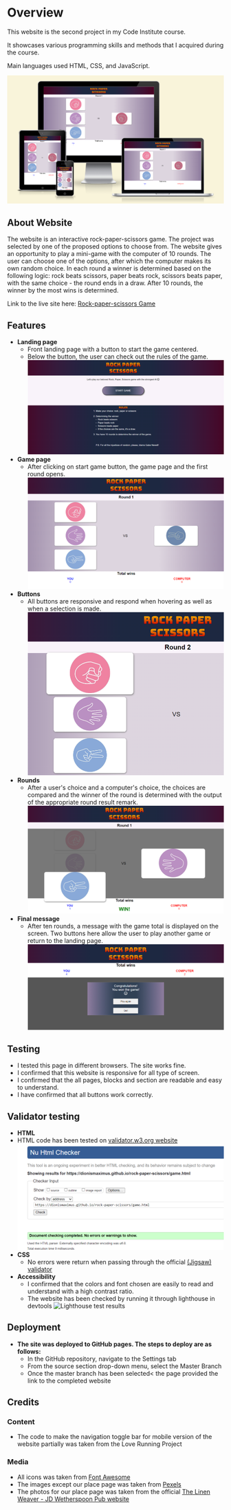 # Overview
This website is the second project in my Code Institute course.

It showcases various programming skills and methods that I acquired during the course.

Main languages used HTML, CSS, and JavaScript.

![Screenshot of the website. How it looks like on a different screens](assets/images/Readme-img/responsivedesign.png)

## About Website
The website is an interactive rock-paper-scissors game. The project was selected by one of the proposed options to choose from.
The website gives an opportunity to play a mini-game with the computer of 10 rounds. The user can choose one of the options, after which the computer makes its own random choice.
In each round a winner is determined based on the following logic: rock beats scissors, paper beats rock, scissors beats paper, with the same choice - the round ends in a draw.
After 10 rounds, the winner by the most wins is determined.

Link to the live site here: [Rock-paper-scissors Game](https://dionismaximus.github.io/rock-paper-scissors/)



## Features
- __Landing page__
  - Front landing page with a button to start the game centered.
  - Below the button, the user can check out the rules of the game.
![Screenshot of the landing page](assets/images/Readme-img/landing-page.png)
- __Game page__
  - After clicking on start game button, the game page and the first round opens.
![Game page](assets/images/Readme-img/game-page.png)
- __Buttons__
  - All buttons are responsive and respond when hovering as well as when a selection is made.
![Game page](assets/images/Readme-img/hover.png)
- __Rounds__
  - After a user's choice and a computer's choice, the choices are compared and the winner of the round is determined with the output of the appropriate round result remark.
![Game page](assets/images/Readme-img/round-result.png)
- __Final message__
  - After ten rounds, a message with the game total is displayed on the screen. Two buttons here allow the user to play another game or return to the landing page.
![Game page](assets/images/Readme-img/final-message.png)

## Testing 
- I tested this page in different browsers. The site works fine.
- I confirmed that this website is responsive for all type of screen.
- I confirmed that the all pages, blocks and section are readable and easy to understand.
- I have confirmed that all buttons work correctly.




## Validator testing
- __HTML__
- HTML code has been tested on [validator.w3.org website](https://validator.w3.org/nu/?doc=https%3A%2F%2Fdionismaximus.github.io%2Frock-paper-scissors%2Fgame.html/)
![Game page](assets/images/Readme-img/html-check.png)
- __CSS__
  - No errors were return when passing through the official [(Jigsaw) validator](https://jigsaw.w3.org/css-validator/validator/)
- __Accessibility__
  - I confirmed that the colors and font chosen are easily to read and understand with a high contrast ratio.
  - The website has been checked by running it through lighthouse in devtools
![Lighthouse test results](assets/images/lighthouse_results.png)

## Deployment
- __The site was deployed to GitHub pages. The steps to deploy are as follows:__
  - In the GitHub repository, navigate to the Settings tab
  - From the source section drop-down menu, select the Master Branch
  - Once the master branch has been selected< the page provided the link to the completed website

  

## Credits
### Content
- The code to make the navigation toggle bar for mobile version of the website partially was taken from the Love Running Project
### Media
- All icons was taken from [Font Awesome](https://fontawesome.com/)
- The images except our place page was taken from [Pexels](https://pexels.com/)
- The photos for our place page was taken from the official [The Linen Weaver - JD Wetherspoon Pub website](https://www.jdwetherspoon.com/pubs/all-pubs/republic-of-ireland/county-cork/the-linen-weaver-cork/)